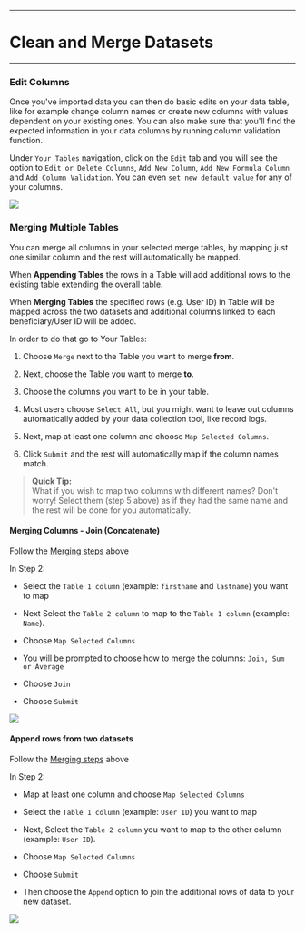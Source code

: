 ****
# Clean and Merge Datasets
---

### Edit Columns

Once you've imported data you can then do basic edits on your data table, like for example change column names or create new columns with values dependent on your existing ones. You can also make sure that you'll find the expected information in your data columns by running column validation function. 

Under `Your Tables` navigation, click on the `Edit` tab and you will see the option to `Edit or Delete Columns`, `Add New Column`, `Add New Formula Column` and `Add Column Validation`. You can even `set new default value` for any of your columns.

![](/assets/table_edit.PNG)

### Merging Multiple Tables

You can merge all columns in your selected merge tables, by mapping just one similar column and the rest will automatically be mapped.

When **Appending Tables** the rows in a Table will add additional rows to the existing table extending the overall table.

When **Merging Tables** the specified rows \(e.g. User ID\) in Table will be mapped across the two datasets and additional columns linked to each beneficiary/User ID will be added.

In order to do that go to Your Tables:

  1. Choose `Merge` next to the Table you want to merge **from**.

  2. Next, choose the Table you want to merge **to**.

  3. Choose the columns you want to be in your table.

  4. Most users choose `Select All`, but you might want to leave out columns automatically added by your data collection tool, like record logs.

  5. Next, map at least one column and choose `Map Selected Columns`.

  6. Click `Submit` and the rest will automatically map if the column names match.
  
> **Quick Tip:**   
> What if you wish to map two columns with different names? Don't worry! Select them (step 5 above) as if they had the same name and the rest will be done for you automatically.



#### Merging Columns - Join \(Concatenate\)

Follow the [Merging steps](https://tola.hackpad.com/4.-Multiple-Tabs-in-your-GSheet-Currently-we-can-only-import-the-first-sheettab-in-your-GSheet.-BlUMTgJoO8v#:h=Merging-Table-and-Mapping-Colu) above

In Step 2:

  * Select the `Table 1 column` \(example: `firstname` and `lastname`) you want to map

  * Next Select the `Table 2 column` to map to the `Table 1 column` \(example: `Name`).

  * Choose `Map Selected Columns`

  * You will be prompted to choose how to merge the columns: `Join, Sum or Average`

  * Choose `Join`

  * Choose `Submit`

![](https://lh5.googleusercontent.com/O0nzP6BW1XhcRavO6ovvqyx_5gZLzDIA0gIl20EG6x53jEmh7X3lpHqVsymssJ12PTbURT83agWuSI9FdCDKLgPMeiKGEYKaMEuLPRLwAjEEfaVamGyLKWg8Ib-I51DO-jupsvnf)

#### Append rows from two datasets

Follow the [Merging steps](https://tola.hackpad.com/4.-Multiple-Tabs-in-your-GSheet-Currently-we-can-only-import-the-first-sheettab-in-your-GSheet.-BlUMTgJoO8v#:h=Merging-Table-and-Mapping-Colu) above 

In Step 2:

  * Map at least one column and choose `Map Selected Columns`

  * Select the `Table 1 column` \(example: `User ID`) you want to map

  * Next, Select the `Table 2 column` you want to map to the other column \(example: `User ID`).

  * Choose `Map Selected Columns`

  * Choose `Submit`

  * Then choose the `Append` option to join the additional rows of data to your new dataset.

![](https://lh4.googleusercontent.com/Eouu57QO-g429zSTVaIKHCnoLRURWK9QerLKqWxRzw0A9MRNsQ23WmWVYh4mvBtHMmNe74Cdt61YTQhMumXDhlLU-N1cJJe2d1Y1u36poQZcDhfz8bMmHGNBkdIkZS7VmqR_vU1J)

  


